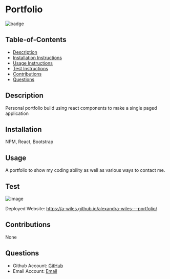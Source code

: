 # Portfolio
  ![badge](https://img.shields.io/badge/license-MIT-green)

  ## Table-of-Contents
  * [Description](#description)
  * [Installation Instructions](#installation)
  * [Usage Instructions](#usage)
  * [Test Instructions](#test)
  * [Contributions](#contributions)
  * [Questions](#questions)
  
  
  ## Description
  Personal portfolio build using react components to make a single paged application

  ## Installation
  NPM, React, Bootstrap

  ## Usage
  A portfolio to show my coding ability as well as various ways to contact me.

  ## Test
![image](https://user-images.githubusercontent.com/98373402/176819338-492367be-a957-4dee-a6fc-1ee9c0465485.png)
 
 Deployed Website: https://a-wiles.github.io/alexandra-wiles---portfolio/

  
  ## Contributions
  None

  ## Questions
  * Github Account: [GitHub](https://github.com/a-wiles)
  * Email Account: [Email](mailto:alexandra.wiles6@gmail.com)
